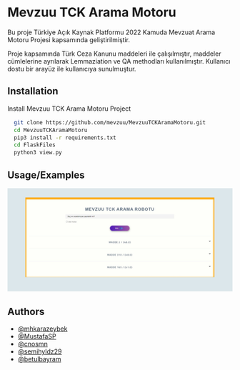 # Mevzuu TCK Arama Motoru

Bu proje Türkiye Açık Kaynak Platformu 2022 Kamuda Mevzuat Arama Motoru Projesi 
kapsamında geliştirilmiştir.

Proje kapsamında Türk Ceza Kanunu maddeleri ile çalışılmıştır, maddeler cümlelerine 
ayrılarak Lemmaziation ve QA methodları kullanılmıştır. Kullanıcı dostu bir arayüz ile
kullanıcıya sunulmuştur.


## Installation

Install Mevzuu TCK Arama Motoru Project

```bash
  git clone https://github.com/mevzuu/MevzuuTCKAramaMotoru.git
  cd MevzuuTCKAramaMotoru
  pip3 install -r requirements.txt
  cd FlaskFiles
  python3 view.py
```
    
## Usage/Examples

![mevzuu arama motoru](https://github.com/mevzuu/MevzuuTCKAramaMotoru/blob/main/mevzuuaramamotoru.jpeg)
## Authors

- [@mhkarazeybek](https://www.github.com/mhkarazeybek)
- [@MustafaSP](https://github.com/MustafaSP)
- [@cnosmn](https://github.com/cnosmn)
- [@semihyldz29](https://github.com/semihyldz29)
- [@betulbayram](https://github.com/betulbayram)

